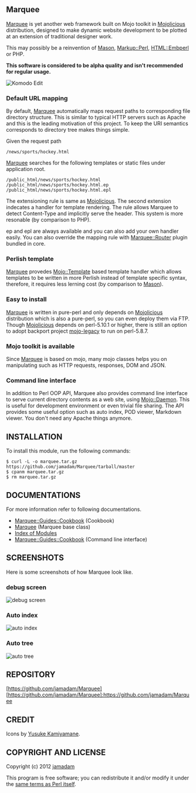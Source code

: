 Marquee
---------------

[Marquee] is yet another web framework built on Mojo toolkit in
[Mojolicious] distribution, designed to make dynamic website
development to be plotted at an extension of traditional designer work.

This may possibly be a reinvention of [Mason], [Markup::Perl], [HTML::Embperl]
or PHP.

__This software is considered to be alpha quality and isn't recommended for
regular usage.__

![Komodo Edit](http://mrqe.biz/screenshot/komodo.png "Komodo Edit")

### Default URL mapping

By default, [Marquee] automatically maps request paths to corresponding
file directory structure. This is similar to typical HTTP servers such as Apache
and this is the leading motivation of this project.
To keep the URI semantics corresponds to directory tree makes things simple.

Given the request path
    
    /news/sports/hockey.html

[Marquee] searches for the following templates or static files under
application root.

    /public_html/news/sports/hockey.html
    /public_html/news/sports/hockey.html.ep
    /public_html/news/sports/hockey.html.epl

The extensioning rule is same as [Mojolicious]. The second extension indecates
a handler for template rendering. The rule allows Marquee to detect Content-Type
and implicitly serve the header. This system is more resonable
(by comparison to PHP).

ep and epl are always available and you can also add your own handler easily.
You can also override the mapping rule with [Marquee::Router] plugin bundled
in core.

### Perlish template

[Marquee] provedes [Mojo::Template] based template handler which allows templates
to be written in more Perlish instead of template specific syntax,
therefore, it requires less lerning cost (by comparison to [Mason]).

### Easy to install

[Marquee] is written in pure-perl and only depends on [Mojolicious] distribution
which is also a pure-perl, so you can even deploy them via FTP.
Though [Mojolicious] depends on perl-5.10.1 or higher, there is still an option
to adopt backport project [mojo-legacy] to run on perl-5.8.7.

### Mojo toolkit is available

Since [Marquee] is based on mojo, many mojo classes helps you on manipulating
such as HTTP requests, responses, DOM and JSON.

### Command line interface

In addition to Perl OOP API, Marquee also provides command line interface
to serve current directory contents as a web site, using [Mojo::Daemon].
This is useful for development environment or even trivial file sharing.
The API provides some useful option such as auto index, POD viewer,
Markdown viewer. You don't need any Apache things anymore.

## INSTALLATION

To install this module, run the following commands:

    $ curl -L -o marquee.tar.gz https://github.com/jamadam/Marquee/tarball/master
    $ cpanm marquee.tar.gz
    $ rm marquee.tar.gz

## DOCUMENTATIONS

For more information refer to following documentations.

- [Marquee::Guides::Cookbook](http://mrqe.biz/perldoc/Marquee/Guides/Cookbook) (Cookbook)
- [Marquee](http://mrqe.biz/perldoc/Marquee) (Marquee base class)
- [Index of Modules](http://mrqe.biz/perldoc/)
- [Marquee::Guides::Cookbook](http://mrqe.biz/perldoc/Marquee/Guides/Cookbook#COMMAND_LINE_INTERFACE) (Command line interface)

## SCREENSHOTS

Here is some screenshots of how Marquee look like.

### debug screen

![debug screen](http://mrqe.biz/screenshot/debug_screen.png "Debug screen")

### Auto index

![auto index](http://mrqe.biz/screenshot/autoindex.png "Auto Index")

### Auto tree

![auto tree](http://mrqe.biz/screenshot/autoindextree.png "Auto Index")

## REPOSITORY

[https://github.com/jamadam/Marquee]
[https://github.com/jamadam/Marquee]:https://github.com/jamadam/Marquee

## CREDIT

Icons by [Yusuke Kamiyamane].

## COPYRIGHT AND LICENSE

Copyright (c) 2012 [jamadam]

This program is free software; you can redistribute it and/or
modify it under the [same terms as Perl itself].

[Marquee]:http://mrqe.biz/perldoc/Marquee
[Marquee::Router]:http://mrqe.biz/perldoc/Marquee/Router
[Mojolicious]:http://mojolicio.us/
[Mason]:http://search.cpan.org/~jswartz/Mason-2.20/lib/Mason.pm
[mojo-legacy]:https://github.com/jamadam/mojo-legacy
[Mojo::Template]:/perldoc/Mojo/Template
[Mojo::Daemon]:/perldoc/Mojo/Daemon
[same terms as Perl itself]:http://dev.perl.org/licenses/
[Yusuke Kamiyamane]:http://p.yusukekamiyamane.com/
[jamadam]: http://blog2.jamadam.com/
[Markup::Perl]:http://search.cpan.org/~mmathews/Markup-Perl-0.5/lib/Markup/Perl.pm
[HTML::Embperl]:http://search.cpan.org/~grichter/HTML-Embperl-1.3.6/Embperl.pod
